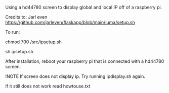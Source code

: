 Using a hd44780 screen to display global and local IP off of a raspberry pi.

Credits to: Jarl even https://github.com/jarleven/flaskapp/blob/main/luma/setup.sh

To run:

chmod 700 /src/ipsetup.sh

sh ipsetup.sh

After installation, reboot your raspberry pi that is connected with a hd44780 screen.

!NOTE
If screen does not display ip.
Try running ipdisplay.sh again.

If it still does not work read howtouse.txt
